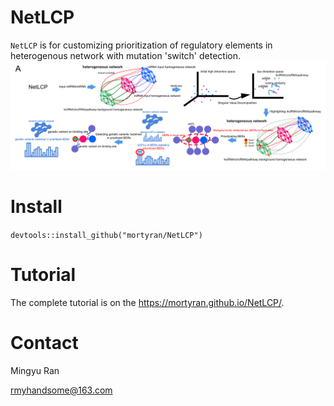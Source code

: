 # NetLCP
`NetLCP` is for customizing prioritization of regulatory elements in heterogenous network with mutation 'switch' detection.
![workflow](https://github.com/mortyran/NetLCP/raw/main/Workflow.png)
# Install
`devtools::install_github("mortyran/NetLCP")`
# Tutorial
The complete tutorial is on the https://mortyran.github.io/NetLCP/.
# Contact
Mingyu Ran

rmyhandsome@163.com
